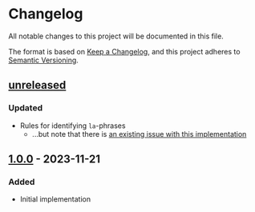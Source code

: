 # Changelog

All notable changes to this project will be documented in this file.

The format is based on [Keep a Changelog](https://keepachangelog.com/en/1.1.0/),
and this project adheres to [Semantic Versioning](https://semver.org/spec/v2.0.0.html).


## [unreleased]

### Updated

* Rules for identifying `la`-phrases
  * ...but note that there is [an existing issue with this implementation](https://github.com/alxndr/vim-syntax-tokipona/issues/1)


## [1.0.0] - 2023-11-21

### Added

* Initial implementation


[unreleased]: https://github.com/alxndr/vim-syntax-tokipona/compare/v1.0.0...HEAD
[1.0.0]: https://github.com/alxndr/vim-syntax-tokipona/releases/tag/v1.0.0
